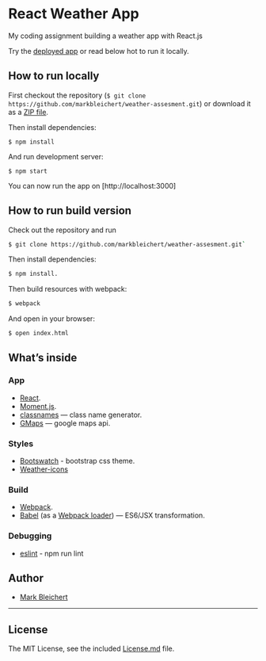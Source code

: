# React Weather App

My coding assignment building a weather app with React.js

Try the [deployed app](http://markbleichert.github.io/weather-assessment/) or read below hot to run it locally.


## How to run locally

First checkout the repository (`$ git clone https://github.com/markbleichert/weather-assesment.git`) or download it as a [ZIP file](https://github.com/markbleichert/weather-assesment/archive/master.zip).

Then install dependencies:

```
$ npm install
```

And run development server:

```
$ npm start
```

You can now run the app on [http://localhost:3000]


## How to run build version

Check out the repository and run 

```bash
$ git clone https://github.com/markbleichert/weather-assesment.git`
```

Then install dependencies:

```bash
$ npm install.
```

Then build resources with webpack:

```bash
$ webpack
```

And open in your browser:

```bash
$ open index.html
```


## What’s inside

### App

* [React](http://facebook.github.io/react/).
* [Moment.js](http://momentjs.com/).
* [classnames](https://www.npmjs.com/package/classnames) —  class name generator.
* [GMaps](http://hpneo.github.io/gmaps/) —  google maps api.


### Styles

* [Bootswatch](https://bootswatch.com/) - bootstrap css theme.
* [Weather-icons](https://erikflowers.github.io/weather-icons/)

### Build

* [Webpack](http://webpack.github.io/).
* [Babel](http://babeljs.io/) (as a [Webpack loader](https://github.com/babel/babel-loader)) — ES6/JSX transformation.

### Debugging

* [eslint](http://eslint.org/) - npm run lint


## Author

* [Mark Bleichert](https://github.com/markbleichert)


---

## License

The MIT License, see the included [License.md](License.md) file.
